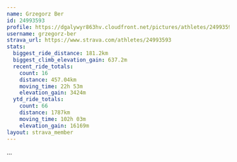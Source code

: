 ```yaml
---
name: Grzegorz Ber
id: 24993593
profile: https://dgalywyr863hv.cloudfront.net/pictures/athletes/24993593/7453165/11/large.jpg
username: grzegorz-ber
strava_url: https://www.strava.com/athletes/24993593
stats:
  biggest_ride_distance: 181.2km
  biggest_climb_elevation_gain: 637.2m
  recent_ride_totals:
    count: 16
    distance: 457.04km
    moving_time: 22h 53m
    elevation_gain: 3424m
  ytd_ride_totals:
    count: 66
    distance: 1787km
    moving_time: 102h 03m
    elevation_gain: 16169m
layout: strava_member
--- 
```

...
